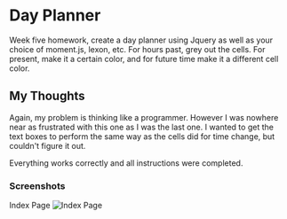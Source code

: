 # Day Planner

Week five homework, create a day planner using Jquery as well as your choice of moment.js, lexon, etc. For hours past, grey out the cells. For present, make it a certain color, and for future time make it a different cell color.

## My Thoughts

Again, my problem is thinking like a programmer. However I was nowhere near as frustrated with this one as I was the last one. I wanted to get the text boxes to perform the same way as the cells did for time change, but couldn't figure it out.

Everything works correctly and all instructions were completed.

### Screenshots

Index Page
![Index Page]()